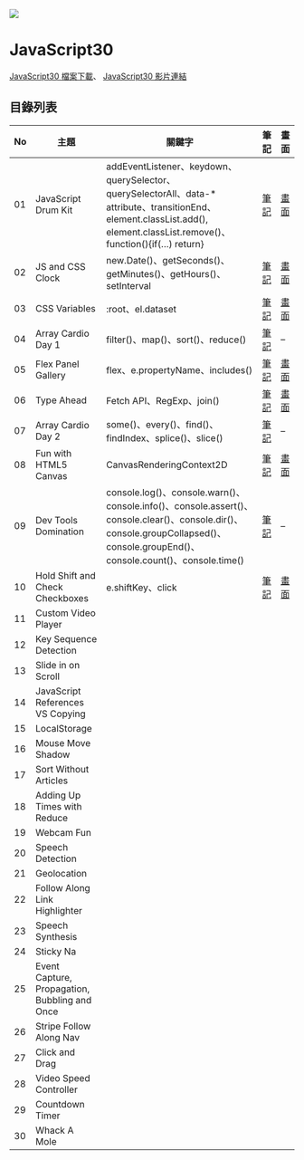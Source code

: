 ![](https://javascript30.com/images/JS3-social-share.png)

# JavaScript30
 [JavaScript30 檔案下載](https://github.com/wesbos/JavaScript30)、
 [JavaScript30 影片連結](https://www.youtube.com/playlist?list=PLu8EoSxDXHP6CGK4YVJhL_VWetA865GOH)

## 目錄列表
| No | 主題 | 關鍵字 | 筆記 | 畫面 |
| --- | --- | --- | --- | --- |
| 01 | JavaScript Drum Kit | addEventListener、keydown、querySelector、querySelectorAll、data-* attribute、transitionEnd、element.classList.add(), element.classList.remove()、function(){if(…) return} | [筆記](https://github.com/Yogo888/JS30/tree/master/01-JavaScript%20Drum%20Kit) | [畫面](https://yogo888.github.io/JS30/01-JavaScript%20Drum%20Kit/) | 
| 02 | JS and CSS Clock | new.Date()、getSeconds()、getMinutes()、getHours()、setInterval | [筆記](https://github.com/Yogo888/JS30/tree/master/02-JS%20and%20CSS%20Clock) | [畫面](https://yogo888.github.io/JS30/02-JS%20and%20CSS%20Clock/) | 
| 03 | CSS Variables | :root、el.dataset | [筆記](https://github.com/Yogo888/JS30/tree/master/03-CSS%20Variables) | [畫面](https://yogo888.github.io/JS30/03-CSS%20Variables/) | 
| 04 | Array Cardio Day 1 | filter()、map()、sort()、reduce() |  [筆記](https://github.com/Yogo888/JS30/tree/master/04-Array%20Cardio%20Day%201) | – | 
| 05 | Flex Panel Gallery | flex、e.propertyName、includes() | [筆記](https://github.com/Yogo888/JS30/tree/master/05-Flex%20Panel%20Gallery) | [畫面](https://yogo888.github.io/JS30/05-Flex%20Panel%20Gallery) |
| 06 | Type Ahead | Fetch API、RegExp、join() | [筆記](https://github.com/Yogo888/JS30/tree/master/06-Type%20Ahead) | [畫面](https://yogo888.github.io/JS30/06-Type%20Ahead) |
| 07 | Array Cardio Day 2 | some()、every()、find()、findIndex、splice()、slice() | [筆記](https://github.com/Yogo888/JS30/tree/master/07-Array%20Cardio%20Day%202) | – |
| 08 | Fun with HTML5 Canvas | CanvasRenderingContext2D | [筆記](https://github.com/Yogo888/JS30/tree/master/08-Fun%20with%20HTML5%20Canvas) | [畫面](https://yogo888.github.io/JS30/08-Fun%20with%20HTML5%20Canvas) |
| 09 | Dev Tools Domination | console.log()、console.warn()、console.info()、console.assert()、console.clear()、console.dir()、console.groupCollapsed()、console.groupEnd()、console.count()、console.time() |  [筆記](https://github.com/Yogo888/JS30/tree/master/09-Dev%20Tools%20Domination) | – | 
| 10 | Hold Shift and Check Checkboxes | e.shiftKey、click | [筆記](https://github.com/Yogo888/JS30/tree/master/10-Hold%20Shift%20and%20Check%20Checkboxes) | [畫面](https://yogo888.github.io/JS30/10-Hold%20Shift%20and%20Check%20Checkboxes) |
| 11 | Custom Video Player |  |
| 12 | Key Sequence Detection |  |
| 13 | Slide in on Scroll |  |
| 14 | JavaScript References VS Copying |  |
| 15 | LocalStorage |  |
| 16 | Mouse Move Shadow |  |
| 17 | Sort Without Articles |  |
| 18 | Adding Up Times with Reduce |  |
| 19 | Webcam Fun |  |
| 20 | Speech Detection |  |
| 21 | Geolocation |  |
| 22 | Follow Along Link Highlighter |  |
| 23 | Speech Synthesis |  |
| 24 | Sticky Na |  |
| 25 | Event Capture, Propagation, Bubbling and Once |  |
| 26 | Stripe Follow Along Nav |  |
| 27 | Click and Drag |  |
| 28 | Video Speed Controller |  |
| 29 | Countdown Timer |  |
| 30 | Whack A Mole |  |
